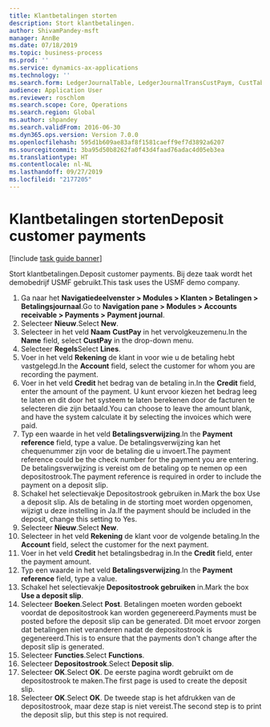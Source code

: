```yaml
---
title: Klantbetalingen storten
description: Stort klantbetalingen.
author: ShivamPandey-msft
manager: AnnBe
ms.date: 07/18/2019
ms.topic: business-process
ms.prod: ''
ms.service: dynamics-ax-applications
ms.technology: ''
ms.search.form: LedgerJournalTable, LedgerJournalTransCustPaym, CustTableLookup
audience: Application User
ms.reviewer: roschlom
ms.search.scope: Core, Operations
ms.search.region: Global
ms.author: shpandey
ms.search.validFrom: 2016-06-30
ms.dyn365.ops.version: Version 7.0.0
ms.openlocfilehash: 595d1b609ae83af8f1581caeff9ef7d3892a6207
ms.sourcegitcommit: 3ba95d50b8262fa0f43d4faad76adac4d05eb3ea
ms.translationtype: HT
ms.contentlocale: nl-NL
ms.lasthandoff: 09/27/2019
ms.locfileid: "2177205"
---
```

# <a name="deposit-customer-payments"></a><span data-ttu-id="357f5-103">Klantbetalingen storten</span><span class="sxs-lookup"><span data-stu-id="357f5-103">Deposit customer payments</span></span>

[!include [task guide banner](../../includes/task-guide-banner.md)]

<span data-ttu-id="357f5-104">Stort klantbetalingen.</span><span class="sxs-lookup"><span data-stu-id="357f5-104">Deposit customer payments.</span></span> <span data-ttu-id="357f5-105">Bij deze taak wordt het demobedrijf USMF gebruikt.</span><span class="sxs-lookup"><span data-stu-id="357f5-105">This task uses the USMF demo company.</span></span>

1. <span data-ttu-id="357f5-106">Ga naar het **Navigatiedeelvenster > Modules > Klanten > Betalingen > Betalingsjournaal**.</span><span class="sxs-lookup"><span data-stu-id="357f5-106">Go to **Navigation pane > Modules > Accounts receivable > Payments > Payment journal**.</span></span>
2. <span data-ttu-id="357f5-107">Selecteer **Nieuw**.</span><span class="sxs-lookup"><span data-stu-id="357f5-107">Select **New**.</span></span>
3. <span data-ttu-id="357f5-108">Selecteer in het veld **Naam** **CustPay** in het vervolgkeuzemenu.</span><span class="sxs-lookup"><span data-stu-id="357f5-108">In the **Name** field, select **CustPay** in the drop-down menu.</span></span>
4. <span data-ttu-id="357f5-109">Selecteer **Regels**</span><span class="sxs-lookup"><span data-stu-id="357f5-109">Select **Lines**.</span></span>
5. <span data-ttu-id="357f5-110">Voer in het veld **Rekening** de klant in voor wie u de betaling hebt vastgelegd.</span><span class="sxs-lookup"><span data-stu-id="357f5-110">In the **Account** field, select the customer for whom you are recording the payment.</span></span>
6. <span data-ttu-id="357f5-111">Voer in het veld **Credit** het bedrag van de betaling in.</span><span class="sxs-lookup"><span data-stu-id="357f5-111">In the **Credit** field, enter the amount of the payment.</span></span> <span data-ttu-id="357f5-112">U kunt ervoor kiezen het bedrag leeg te laten en dit door het systeem te laten berekenen door de facturen te selecteren die zijn betaald.</span><span class="sxs-lookup"><span data-stu-id="357f5-112">You can choose to leave the amount blank, and have the system calculate it by selecting the invoices which were paid.</span></span>  
7. <span data-ttu-id="357f5-113">Typ een waarde in het veld **Betalingsverwijzing**.</span><span class="sxs-lookup"><span data-stu-id="357f5-113">In the **Payment reference** field, type a value.</span></span> <span data-ttu-id="357f5-114">De betalingsverwijzing kan het chequenummer zijn voor de betaling die u invoert.</span><span class="sxs-lookup"><span data-stu-id="357f5-114">The payment reference could be the check number for the payment you are entering.</span></span> <span data-ttu-id="357f5-115">De betalingsverwijzing is vereist om de betaling op te nemen op een depositostrook.</span><span class="sxs-lookup"><span data-stu-id="357f5-115">The payment reference is required in order to include the payment on a deposit slip.</span></span>  
8. <span data-ttu-id="357f5-116">Schakel het selectievakje Depositostrook gebruiken in.</span><span class="sxs-lookup"><span data-stu-id="357f5-116">Mark the box Use a deposit slip.</span></span> <span data-ttu-id="357f5-117">Als de betaling in de storting moet worden opgenomen, wijzigt u deze instelling in Ja.</span><span class="sxs-lookup"><span data-stu-id="357f5-117">If the payment should be included in the deposit, change this setting to Yes.</span></span>  
9. <span data-ttu-id="357f5-118">Selecteer **Nieuw**.</span><span class="sxs-lookup"><span data-stu-id="357f5-118">Select **New**.</span></span>
10. <span data-ttu-id="357f5-119">Selecteer in het veld **Rekening** de klant voor de volgende betaling.</span><span class="sxs-lookup"><span data-stu-id="357f5-119">In the **Account** field, select the customer for the next payment.</span></span>
11. <span data-ttu-id="357f5-120">Voer in het veld **Credit** het betalingsbedrag in.</span><span class="sxs-lookup"><span data-stu-id="357f5-120">In the **Credit** field, enter the payment amount.</span></span>
12. <span data-ttu-id="357f5-121">Typ een waarde in het veld **Betalingsverwijzing**.</span><span class="sxs-lookup"><span data-stu-id="357f5-121">In the **Payment reference** field, type a value.</span></span>
13. <span data-ttu-id="357f5-122">Schakel het selectievakje **Depositostrook gebruiken** in.</span><span class="sxs-lookup"><span data-stu-id="357f5-122">Mark the box **Use a deposit slip**.</span></span>
14. <span data-ttu-id="357f5-123">Selecteer **Boeken**.</span><span class="sxs-lookup"><span data-stu-id="357f5-123">Select **Post**.</span></span> <span data-ttu-id="357f5-124">Betalingen moeten worden geboekt voordat de depositostrook kan worden gegenereerd.</span><span class="sxs-lookup"><span data-stu-id="357f5-124">Payments must be posted before the deposit slip can be generated.</span></span> <span data-ttu-id="357f5-125">Dit moet ervoor zorgen dat betalingen niet veranderen nadat de depositostrook is gegenereerd.</span><span class="sxs-lookup"><span data-stu-id="357f5-125">This is to ensure that the payments don't change after the deposit slip is generated.</span></span>  
15. <span data-ttu-id="357f5-126">Selecteer **Functies**.</span><span class="sxs-lookup"><span data-stu-id="357f5-126">Select **Functions**.</span></span>
16. <span data-ttu-id="357f5-127">Selecteer **Depositostrook**.</span><span class="sxs-lookup"><span data-stu-id="357f5-127">Select **Deposit slip**.</span></span>
17. <span data-ttu-id="357f5-128">Selecteer **OK**.</span><span class="sxs-lookup"><span data-stu-id="357f5-128">Select **OK**.</span></span> <span data-ttu-id="357f5-129">De eerste pagina wordt gebruikt om de depositostrook te maken.</span><span class="sxs-lookup"><span data-stu-id="357f5-129">The first page is used to create the deposit slip.</span></span>  
18. <span data-ttu-id="357f5-130">Selecteer **OK**.</span><span class="sxs-lookup"><span data-stu-id="357f5-130">Select **OK**.</span></span> <span data-ttu-id="357f5-131">De tweede stap is het afdrukken van de depositostrook, maar deze stap is niet vereist.</span><span class="sxs-lookup"><span data-stu-id="357f5-131">The second step is to print the deposit slip, but this step is not required.</span></span>  

